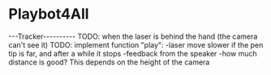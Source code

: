 ﻿# Playbot4All

---Tracker----------
TODO: when the laser is behind the hand (the camera can't see it)
TODO: implement function "play":
    -laser move slower if the pen tip is far, and after a while it stops
    -feedback from the speaker
    -how much distance is good? This depends on the height of the camera
